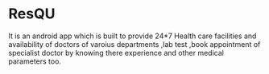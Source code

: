 # ResQU
It is an android app which  is built to provide  24*7 Health care facilities and availability of doctors of varoius departments ,lab test ,book appointment of specialist doctor by knowing there experience and other medical parameters too.
